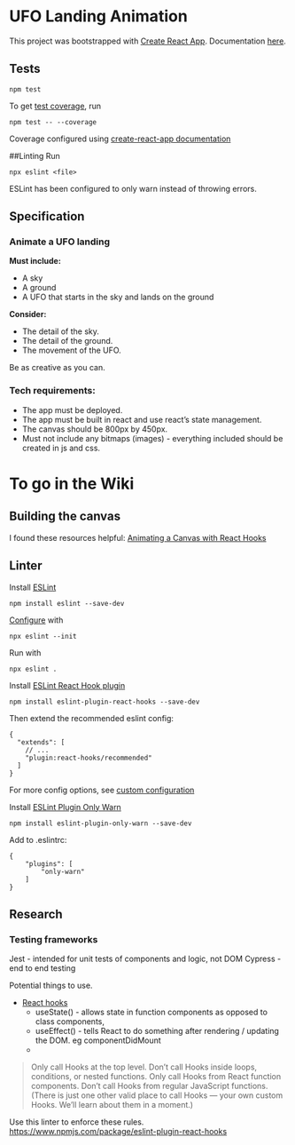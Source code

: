# UFO Landing Animation

This project was bootstrapped with [Create React App](https://github.com/facebook/create-react-app). Documentation [here]().

## Tests
```
npm test
```
To get [test coverage](https://create-react-app.dev/docs/running-tests/#coverage-reporting), run
```
npm test -- --coverage
```
Coverage configured using [create-react-app documentation](https://create-react-app.dev/docs/running-tests/#coverage-reporting)


##Linting
Run
```
npx eslint <file>
```

ESLint has been configured to only warn instead of throwing errors.

## Specification
### Animate a UFO landing
**Must include:**
- A sky
- A ground
- A UFO that starts in the sky and lands on the ground

**Consider:**
- The detail of the sky.
- The detail of the ground.
- The movement of the UFO.

Be as creative as you can.
### Tech requirements:
- The app must be deployed.
- The app must be built in react and use react’s state management.
- The canvas should be 800px by 450px.
- Must not include any bitmaps (images) - everything included should be created in js and css.



# To go in the Wiki

## Building the canvas
I found these resources helpful:
[Animating a Canvas with React Hooks](http://www.petecorey.com/blog/2019/08/19/animating-a-canvas-with-react-hooks/)

## Linter
Install [ESLint](https://eslint.org/docs/user-guide/getting-started)

```
npm install eslint --save-dev
```
[Configure](https://eslint.org/docs/user-guide/getting-started#configuration) with
```
npx eslint --init
```
Run with
```
npx eslint .
```

Install [ESLint React Hook plugin](https://www.npmjs.com/package/eslint-plugin-react-hooks)
```
npm install eslint-plugin-react-hooks --save-dev
```
Then extend the recommended eslint config:
```
{
  "extends": [
    // ...
    "plugin:react-hooks/recommended"
  ]
}
```
For more config options, see [custom configuration](https://www.npmjs.com/package/eslint-plugin-react-hooks#custom-configuration)

Install [ESLint Plugin Only Warn](https://github.com/bfanger/eslint-plugin-only-warn)
```
npm install eslint-plugin-only-warn --save-dev
```
Add to .eslintrc:
```
{
    "plugins": [
        "only-warn"
    ]
}
```
## Research

### Testing frameworks
Jest - intended for unit tests of components and logic, not DOM
Cypress - end to end testing

Potential things to use.
* [React hooks](https://reactjs.org/docs/hooks-overview.html)
  - useState() - allows state in function components as opposed to class components,
  - useEffect() - tells React to do something after rendering / updating the DOM. eg componentDidMount
  -

> Only call Hooks at the top level. Don’t call Hooks inside loops, conditions, or nested functions.
> Only call Hooks from React function components. Don’t call Hooks from regular JavaScript functions. (There is just one other valid place to call Hooks — your own custom Hooks. We’ll learn about them in a moment.)

Use this linter to enforce these rules.
  https://www.npmjs.com/package/eslint-plugin-react-hooks
